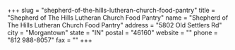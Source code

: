 +++
slug = "shepherd-of-the-hills-lutheran-church-food-pantry"
title = "Shepherd of The Hills Lutheran Church Food Pantry"
name = "Shepherd of The Hills Lutheran Church Food Pantry"
address = "5802 Old Settlers Rd"
city = "Morgantown"
state = "IN"
postal = "46160"
website = ""
phone = "812 988-8057"
fax = ""
+++

